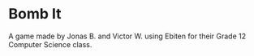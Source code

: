 # Bomb It

A game made by Jonas B. and Victor W. using Ebiten for their Grade 12 Computer Science class.
